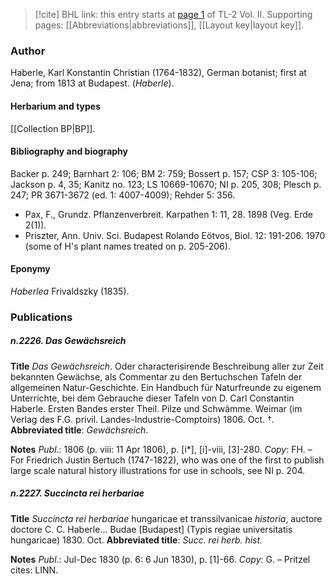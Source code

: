 > [!cite] BHL link: this entry starts at [page 1](https://www.biodiversitylibrary.org/item/103253#page/27/mode/1up) of TL-2 Vol. II.
> Supporting pages: [[Abbreviations|abbreviations]], [[Layout key|layout key]].

### Author

Haberle, Karl Konstantin Christian (1764-1832), German botanist; first at Jena; from 1813 at Budapest. (*Haberle*).

#### Herbarium and types

[[Collection BP|BP]].

#### Bibliography and biography

Backer p. 249; Barnhart 2: 106; BM 2: 759; Bossert p. 157; CSP 3: 105-106; Jackson p. 4, 35; Kanitz no. 123; LS 10669-10670; NI p. 205, 308; Plesch p. 247; PR 3671-3672 (ed. 1: 4007-4009); Rehder 5: 356.
- Pax, F., Grundz. Pflanzenverbreit. Karpathen 1: 11, 28. 1898 (Veg. Erde 2(1)).
- Priszter, Ann. Univ. Sci. Budapest Rolando Eötvos, Biol. 12: 191-206. 1970 (some of H's plant names treated on p. 205-206).

#### Eponymy

*Haberlea* Frivaldszky (1835).

### Publications

##### n.2226. Das Gewächsreich

**Title**
*Das Gewächsreich*. Oder characterisirende Beschreibung aller zur Zeit bekannten Gewächse, als Commentar zu den Bertuchschen Tafeln der allgemeinen Natur-Geschichte. Ein Handbuch für Naturfreunde zu eigenem Unterrichte, bei dem Gebrauche dieser Tafeln von D. Carl Constantin Haberle. Ersten Bandes erster Theil. Pilze und Schwämme. Weimar (im Verlag des F.G. privil. Landes-Industrie-Comptoirs) 1806. Oct. †.
**Abbreviated title**: *Gewächsreich*.

**Notes**
*Publ*.: 1806 (p. viii: 11 Apr 1806), p. \[i\*\], \[i\]-viii, \[3\]-280. *Copy*: FH. – For Friedrich Justin Bertuch (1747-1822), who was one of the first to publish large scale natural history illustrations for use in schools, see NI p. 204.

##### n.2227. Succincta rei herbariae

**Title**
*Succincta rei herbariae* hungaricae et transsilvanicae *historia*, auctore doctore C. C. Haberle... Budae \[Budapest\] (Typis regiae universitatis hungaricae) 1830. Oct.
**Abbreviated title**: *Succ. rei herb. hist.*

**Notes**
*Publ*.: Jul-Dec 1830 (p. 6: 6 Jun 1830), p. \[1\]-66. *Copy*: G. – Pritzel cites: LINN.

